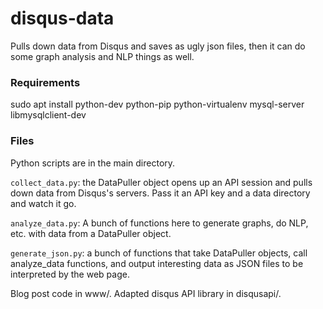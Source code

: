 # disqus-data

Pulls down data from Disqus and saves as ugly json files, then it can do some
graph analysis and NLP things as well.

### Requirements
sudo apt install python-dev python-pip python-virtualenv mysql-server libmysqlclient-dev

### Files
Python scripts are in the main directory. 

`collect_data.py`: the DataPuller object opens up an API session and pulls down
data from Disqus's servers. Pass it an API key and a data directory and watch it
go.

`analyze_data.py`: A bunch of functions here to generate graphs, do NLP, etc.
with data from a DataPuller object.

`generate_json.py`: a bunch of functions that take DataPuller objects, call
analyze_data functions, and output interesting data as JSON files to be
interpreted by the web page.

Blog post code in www/. Adapted disqus API library in disqusapi/.
